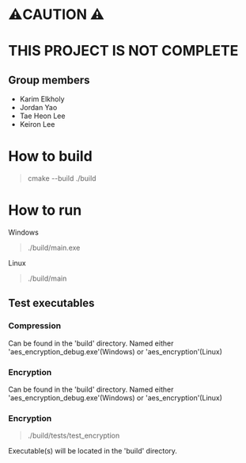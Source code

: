 
# ⚠️CAUTION ⚠️
# THIS PROJECT IS NOT COMPLETE


## Group members
- Karim Elkholy
- Jordan Yao
- Tae Heon Lee
- Keiron Lee 


# How to build 
> cmake --build ./build

# How to run 

Windows
> ./build/main.exe

Linux
> ./build/main

## Test executables

### Compression

Can be found in the 'build' directory.
Named either 'aes_encryption_debug.exe'(Windows) or 'aes_encryption'(Linux)

### Encryption

Can be found in the 'build' directory.
Named either 'aes_encryption_debug.exe'(Windows) or 'aes_encryption'(Linux)



### Encryption

> ./build/tests/test_encryption

Executable(s) will be located in the 'build' directory.

